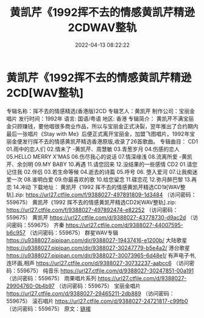 ﻿---
title: 黄凯芹《1992挥不去的情感黄凯芹精逊2CDWAV整轨
date: 2022-04-13 08:22:22
categories: WAV车载音乐、镜像
tags: 国语流行
---
# 黄凯芹《1992挥不去的情感黄凯芹精逊2CD[WAV整轨]

专辑名称：挥不去的情感精选(香港版)2CD
专辑艺人：黄凯芹
制作公司：宝丽金唱片
发行时间：1992年
语言: 国语/粤语
地区: 香港
专辑简介：
黄凯芹不满宝丽金只顾赚钱，要他唱很多商业作品，所以与宝丽金正式决裂，翌年推出了合约期内最后一张唱片《Stay with
Me》后便正式离开宝丽金，加盟飞图唱片。1992年宝丽金便发行挥不去的情感黄凯芹精选香港原版,收录了26首歌曲。
专辑曲目：
CD1
01.雨中的恋人们
02.情未了 -黄凯芹、周慧敏
03.青葱岁月
04.伤感的恋人
05.HELLO MERRY
X'MAS
06.伤尽我心的说话
07.情深缘浅
08.流离所爱 -黄凯芹、余剑明
09.MY BABY
10.再遇
11.请您回来
12.没结果的一些感情
CD2
01.请您记住我
02.伴侣
03.若生命等候
04.逝去的诗篇
05.呼号
06. 堕入爱河
07.让我痴迷爱一次
08.谁明白爱
09.你最喜欢的歌
10.给您留念
11.碟恋花
12.弥月醉巴黎
13.再恋
14.冲动
下载地址：
黄凯芹《1992 挥不去的情感黄凯芹精选CD1》[WAV整轨].zip: https://url27.ctfile.com/f/9388027-497891809-1d3484
（访问密码：559675）
黄凯芹《1992 挥不去的情感黄凯芹精选CD2》[WAV整轨].zip: https://url27.ctfile.com/f/9388027-497892474-e82252
（访问密码：559675）
黄凯芹
https://url27.ctfile.com/d/9388027-43778730-d9ac2d
（访问密码：559675）
齐秦
https://url27.ctfile.com/d/9388027-44007595-b6c957
（访问密码：559675）
群星WAV专辑
https://u9388027.pipipan.com/dir/9388027-19437416-e1200b/
大陆歌星
https://u9388027.pipipan.com/dir/9388027-30247779-b5e4a2/
港台歌星
https://u9388027.pipipan.com/dir/9388027-30073965-6d48e1/
有声电子书,连环画,相声
https://url27.ctfile.com/d/9388027-30732237-aabcc6
（访问密码：559675）
纯音乐
https://url27.ctfile.com/d/9388027-30247851-00a191
（访问密码：559675）
雨果唱片系列
https://url27.ctfile.com/d/9388027-29904760-0b4b97
（访问密码：559675）
宝丽金唱片
https://url27.ctfile.com/d/9388027-29465211-2db889
（访问密码：559675）
滚石唱片
https://url27.ctfile.com/d/9388027-24721817-c99fb0
（访问密码：559675）
原文：[链接](https://blog.sina.com.cn/s/blog_1647c7e7601030wn4.html)